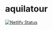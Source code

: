 # aquilatour

[![Netlify Status](https://api.netlify.com/api/v1/badges/df9189be-b02c-410b-934d-80621b70f062/deploy-status)](https://app.netlify.com/sites/aquilatour/deploys)
